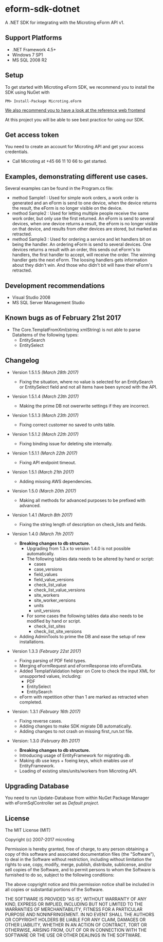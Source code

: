 # eform-sdk-dotnet

A .NET SDK for integrating with the Microting eForm API v1.

## Support Platforms

 - .NET Framework 4.5+
 - Windows 7 SP1
 - MS SQL 2008 R2

## Setup

To get started with Microting eForm SDK, we recommend you to install the SDK using NuGet with 

```
PM> Install-Package Microting.eForm
```

[We also recommend you to have a look at the reference web frontend](https://github.com/microting/eform-frontend-dotnet)

At this project you will be able to see best practice for using our SDK.

## Get access token

You need to create an account for Microting API and get your access credentials.

 - Call Microting at +45 66 11 10 66 to get started.

## Examples, demonstrating different use cases.

Several examples can be found in the Program.cs file:
* method Sample1 : Used for simple work orders, a work order is generated and an eForm is send to one device, when the device returns the result, the eForm is no longer visible on the device.
* method Sample2 : Used for letting multiple people receive the same work order, but only use the first returned. An eForm is send to several devices, when one device returns a result, the eForm is no longer visible on that device, and results from other devices are stored, but marked as retracted.
* method Sample3 : Used for ordering a service and let handlers bit on being the handler. An ordering eForm is send to several devices. One devices returns a result with an order, this sends out eForm's to handlers, the first handler to accept, will receive the order. The winning handler gets the next eForm. The loosing handlers gets information about they didn't win. And those who didn't bit will have their eForm's retracted.

## Development recommendations

  - Visual Studio 2008
  - MS SQL Server Management Studio
  
## Known bugs as of February 21st 2017

  - The Core.TemplatFromXml(string xmlString) is not able to parse DataItems of the following types:
	- EntitySearch
	- EntitySelect

## Changelog

  - Version 1.5.1.5 *(March 28th 2017)*
	- Fixing the situation, where no value is selected for an EntitySearch or EntitySelect field and not all items have been synced with the API.

  - Version 1.5.1.4 *(March 23th 2017)*
	- Making the prime DB not owerwrite settings if they are incorrect.

  - Version 1.5.1.3 *(March 23th 2017)*
	- Fixing correct customer no saved to units table.

  - Version 1.5.1.2 *(March 22th 2017)*
	- Fixing binding issue for deleting site internally.

  - Version 1.5.1.1 *(March 22th 2017)*
	- Fixing API endpoint timeout.

  - Version 1.5.1 *(March 21th 2017)*
	- Adding missing AWS dependencies.

  - Version 1.5.0 *(March 20th 2017)*
	- Making all methods for advanced purposes to be prefixed with advanced.

  - Version 1.4.1 *(March 8th 2017)*
	- Fixing the string length of description on check_lists and fields.

  - Version 1.4.0 *(March 7th 2017)*
	- **Breaking changes to db structure.**
		- Upgrading from 1.3.x to version 1.4.0 is not possible automatically.
		- The following tables data needs to be altered by hand or script:
			- cases
			- case_versions
			- field_values
			- field_value_versions
			- check_list_value
			- check_list_value_versions
			- site_workers
			- site_worker_versions
			- units
			- unit_versions
		- For some cases the following tables data also needs to be modified by hand or script.
			- check_list_sites
			- check_list_site_versions
	- Adding AdminTools to prime the DB and ease the setup of new installations.

  - Version 1.3.3 *(February 22st 2017)*
	- Fixing parsing of PDF field types.
	- Merging eFormRequest and eFormResponse into eFormData.
	- Added TemplatValidation helper on Core to check the input XML for unsupported values, including:
		- PDF
		- EntitySelect
		- EntitySearch
	- eForm with repetition other than 1 are marked as retracted when completed.

  - Version: 1.3.1 *(February 16th 2017)*
	- Fixing reverse cases.
	- Adding changes to make SDK migrate DB automatically.
	- Adding changes to not crash on missing first_run.txt file.

  - Version: 1.3.0 *(February 8th 2017)*
	- **Breaking changes to db structure.**
	- Introducing usage of EntityFramework for migrating db.
	- Making db use keys + foeing keys, which enables use of EntityFramework.
	- Loading of existing sites/units/workers from Microting API.

## Upgrading Database

You need to run Update-Database from within NuGet Package Manager with eFormSqlController set as *Default project*.	
	
## License

The MIT License (MIT)

Copyright (c) 2007-2017 microting

Permission is hereby granted, free of charge, to any person obtaining a copy
of this software and associated documentation files (the "Software"), to deal
in the Software without restriction, including without limitation the rights
to use, copy, modify, merge, publish, distribute, sublicense, and/or sell
copies of the Software, and to permit persons to whom the Software is
furnished to do so, subject to the following conditions:

The above copyright notice and this permission notice shall be included in all
copies or substantial portions of the Software.

THE SOFTWARE IS PROVIDED "AS IS", WITHOUT WARRANTY OF ANY KIND, EXPRESS OR
IMPLIED, INCLUDING BUT NOT LIMITED TO THE WARRANTIES OF MERCHANTABILITY,
FITNESS FOR A PARTICULAR PURPOSE AND NONINFRINGEMENT. IN NO EVENT SHALL THE
AUTHORS OR COPYRIGHT HOLDERS BE LIABLE FOR ANY CLAIM, DAMAGES OR OTHER
LIABILITY, WHETHER IN AN ACTION OF CONTRACT, TORT OR OTHERWISE, ARISING FROM,
OUT OF OR IN CONNECTION WITH THE SOFTWARE OR THE USE OR OTHER DEALINGS IN THE
SOFTWARE.
